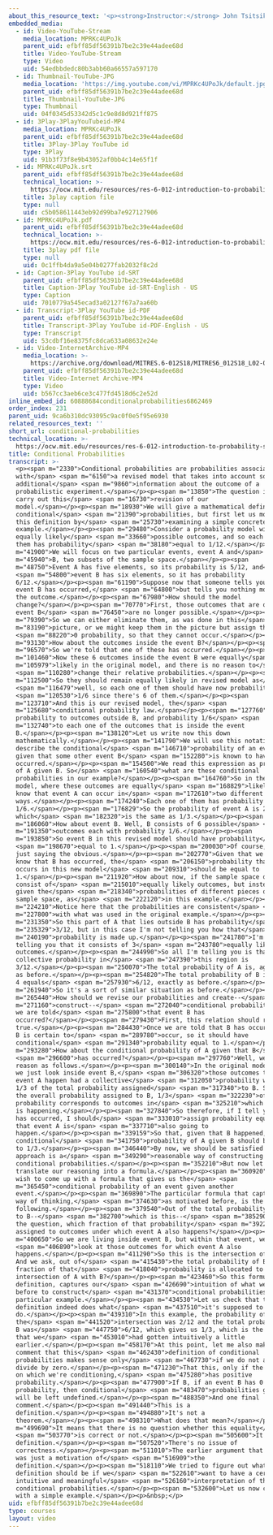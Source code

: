 ```yaml
---
about_this_resource_text: '<p><strong>Instructor:</strong> John Tsitsiklis</p>'
embedded_media:
  - id: Video-YouTube-Stream
    media_location: MPRKc4UPoJk
    parent_uid: efbff85df56391b7be2c39e44adee68d
    title: Video-YouTube-Stream
    type: Video
    uid: 54edbbdedc80b3abb60a66557a597170
  - id: Thumbnail-YouTube-JPG
    media_location: 'https://img.youtube.com/vi/MPRKc4UPoJk/default.jpg'
    parent_uid: efbff85df56391b7be2c39e44adee68d
    title: Thumbnail-YouTube-JPG
    type: Thumbnail
    uid: 04f0345d53342d5c1c9e8d8d921ff875
  - id: 3Play-3PlayYouTubeid-MP4
    media_location: MPRKc4UPoJk
    parent_uid: efbff85df56391b7be2c39e44adee68d
    title: 3Play-3Play YouTube id
    type: 3Play
    uid: 91b3f73f8e9b43052af0bb4c14e65f1f
  - id: MPRKc4UPoJk.srt
    parent_uid: efbff85df56391b7be2c39e44adee68d
    technical_location: >-
      https://ocw.mit.edu/resources/res-6-012-introduction-to-probability-spring-2018/part-i-the-fundamentals/conditional-probabilities/MPRKc4UPoJk.srt
    title: 3play caption file
    type: null
    uid: c5b058611443eb92d99ba7e927127906
  - id: MPRKc4UPoJk.pdf
    parent_uid: efbff85df56391b7be2c39e44adee68d
    technical_location: >-
      https://ocw.mit.edu/resources/res-6-012-introduction-to-probability-spring-2018/part-i-the-fundamentals/conditional-probabilities/MPRKc4UPoJk.pdf
    title: 3play pdf file
    type: null
    uid: 0c1ffb4da9a5e04b0277fab2032f8c2d
  - id: Caption-3Play YouTube id-SRT
    parent_uid: efbff85df56391b7be2c39e44adee68d
    title: Caption-3Play YouTube id-SRT-English - US
    type: Caption
    uid: 7010779a545ecad3a02127f67a7aa60b
  - id: Transcript-3Play YouTube id-PDF
    parent_uid: efbff85df56391b7be2c39e44adee68d
    title: Transcript-3Play YouTube id-PDF-English - US
    type: Transcript
    uid: 53cdbf16e8375fc8dca633a08632e24e
  - id: Video-InternetArchive-MP4
    media_location: >-
      https://archive.org/download/MITRES.6-012S18/MITRES6_012S18_L02-02_300k.mp4
    parent_uid: efbff85df56391b7be2c39e44adee68d
    title: Video-Internet Archive-MP4
    type: Video
    uid: b567cc3aeb6ce3c477fd4518d6c2e52d
inline_embed_id: 60888684conditionalprobabilities6862469
order_index: 231
parent_uid: 9ca6b310dc93095c9ac0f0e5f95e6930
related_resources_text: ''
short_url: conditional-probabilities
technical_location: >-
  https://ocw.mit.edu/resources/res-6-012-introduction-to-probability-spring-2018/part-i-the-fundamentals/conditional-probabilities
title: Conditional Probabilities
transcript: >-
  <p><span m="2330">Conditional probabilities are probabilities associated
  with</span> <span m="6150">a revised model that takes into account some
  additional</span> <span m="9860">information about the outcome of a
  probabilistic experiment.</span></p><p><span m="13850">The question is how to
  carry out this</span> <span m="16730">revision of our
  model.</span></p><p><span m="18930">We will give a mathematical definition of
  conditional</span> <span m="21390">probabilities, but first let us motivate
  this definition by</span> <span m="25730">examining a simple concrete
  example.</span></p><p><span m="29480">Consider a probability model with 12
  equally likely</span> <span m="33660">possible outcomes, and so each one of
  them has probability</span> <span m="38180">equal to 1/12.</span></p><p><span
  m="41900">We will focus on two particular events, event A and</span> <span
  m="45940">B, two subsets of the sample space.</span></p><p><span
  m="48750">Event A has five elements, so its probability is 5/12, and</span>
  <span m="54800">event B has six elements, so it has probability
  6/12.</span></p><p><span m="61190">Suppose now that someone tells you that
  event B has occurred,</span> <span m="64800">but tells you nothing more about
  the outcome.</span></p><p><span m="67980">How should the model
  change?</span></p><p><span m="70770">First, those outcomes that are outside
  event B</span> <span m="76450">are no longer possible.</span></p><p><span
  m="79390">So we can either eliminate them, as was done in this</span> <span
  m="83190">picture, or we might keep them in the picture but assign them</span>
  <span m="88220">0 probability, so that they cannot occur.</span></p><p><span
  m="93130">How about the outcomes inside the event B?</span></p><p><span
  m="96570">So we're told that one of these has occurred.</span></p><p><span
  m="101460">Now these 6 outcomes inside the event B were equally</span> <span
  m="105979">likely in the original model, and there is no reason to</span>
  <span m="110280">change their relative probabilities.</span></p><p><span
  m="112500">So they should remain equally likely in revised model as</span>
  <span m="116479">well, so each one of them should have now probability</span>
  <span m="120530">1/6 since there's 6 of them.</span></p><p><span
  m="123710">And this is our revised model, the</span> <span
  m="125680">conditional probability law.</span></p><p><span m="127760">0
  probability to outcomes outside B, and probability 1/6</span> <span
  m="132740">to each one of the outcomes that is inside the event
  B.</span></p><p><span m="138120">Let us write now this down
  mathematically.</span></p><p><span m="141790">We will use this notation to
  describe the conditional</span> <span m="146710">probability of an event A
  given that some other event B</span> <span m="152280">is known to have
  occurred.</span></p><p><span m="154500">We read this expression as probability
  of A given B. So</span> <span m="160540">what are these conditional
  probabilities in our example?</span></p><p><span m="164760">So in the new
  model, where these outcomes are equally</span> <span m="168829">likely, we
  know that event A can occur in</span> <span m="172610">two different
  ways.</span></p><p><span m="174240">Each one of them has probability
  1/6.</span></p><p><span m="176829">So the probability of event A is 2/6
  which</span> <span m="182320">is the same as 1/3.</span></p><p><span
  m="186060">How about event B. Well, B consists of 6 possible</span> <span
  m="191350">outcomes each with probability 1/6.</span></p><p><span
  m="193850">So event B in this revised model should have probability</span>
  <span m="198670">equal to 1.</span></p><p><span m="200030">Of course, this is
  just saying the obvious.</span></p><p><span m="202770">Given that we already
  know that B has occurred, the</span> <span m="206150">probability that B
  occurs in this new model</span> <span m="209310">should be equal to
  1.</span></p><p><span m="211920">How about now, if the sample space does not
  consist of</span> <span m="215010">equally likely outcomes, but instead we're
  given the</span> <span m="218340">probabilities of different pieces of the
  sample space, as</span> <span m="222120">in this example.</span></p><p><span
  m="224210">Notice here that the probabilities are consistent</span> <span
  m="227800">with what was used in the original example.</span></p><p><span
  m="231350">So this part of A that lies outside B has probability</span> <span
  m="235329">3/12, but in this case I'm not telling you how that</span> <span
  m="240190">probability is made up.</span></p><p><span m="241780">I'm not
  telling you that it consists of 3</span> <span m="243780">equally likely
  outcomes.</span></p><p><span m="244990">So all I'm telling you is that the
  collective probability in</span> <span m="247390">this region is
  3/12.</span></p><p><span m="250070">The total probability of A is, again, 5/12
  as before.</span></p><p><span m="254820">The total probability of B is 2 plus
  4 equals</span> <span m="257930">6/12, exactly as before.</span></p><p><span
  m="261940">So it's a sort of similar situation as before.</span></p><p><span
  m="265440">How should we revise our probabilities and create--</span> <span
  m="271160">construct--</span> <span m="272040">conditional probabilities once
  we are told</span> <span m="275800">that event B has
  occurred?</span></p><p><span m="279430">First, this relation should remain
  true.</span></p><p><span m="284430">Once we are told that B has occurred, then
  B is certain to</span> <span m="289780">occur, so it should have
  conditional</span> <span m="291340">probability equal to 1.</span></p><p><span
  m="293280">How about the conditional probability of A given that B</span>
  <span m="296600">has occurred?</span></p><p><span m="297760">Well, we can
  reason as follows.</span></p><p><span m="300140">In the original model, and if
  we just look inside event B,</span> <span m="306320">those outcomes that make
  event A happen had a collective</span> <span m="312050">probability which was
  1/3 of the total probability assigned</span> <span m="317340">to B. So out of
  the overall probability assigned to B, 1/3</span> <span m="322230">of that
  probability corresponds to outcomes in</span> <span m="325210">which event A
  is happening.</span></p><p><span m="327840">So therefore, if I tell you that B
  has occurred, I should</span> <span m="333010">assign probability equal to 1/3
  that event A is</span> <span m="337710">also going to
  happen.</span></p><p><span m="339159">So that, given that B happened, the
  conditional</span> <span m="341750">probability of A given B should be equal
  to 1/3.</span></p><p><span m="346440">By now, we should be satisfied that this
  approach is a</span> <span m="349290">reasonable way of constructing
  conditional probabilities.</span></p><p><span m="352210">But now let us
  translate our reasoning into a formula.</span></p><p><span m="360920">So we
  wish to come up with a formula that gives us the</span> <span
  m="365450">conditional probability of an event given another
  event.</span></p><p><span m="369890">The particular formula that captures our
  way of thinking,</span> <span m="374630">as motivated before, is the
  following.</span></p><p><span m="379540">Out of the total probability assigned
  to B--</span> <span m="382700">which is this--</span> <span m="385290">we ask
  the question, which fraction of that probability</span> <span m="392230">is
  assigned to outcomes under which event A also happens?</span></p><p><span
  m="400650">So we are living inside event B, but within that event, we</span>
  <span m="406890">look at those outcomes for which event A also
  happens.</span></p><p><span m="411290">So this is the intersection of A and B.
  And we ask, out of</span> <span m="415430">the total probability of B, what
  fraction of that</span> <span m="418040">probability is allocated to that
  intersection of A with B?</span></p><p><span m="423460">So this formula, this
  definition, captures our</span> <span m="426690">intuition of what we did
  before to construct</span> <span m="431370">conditional probabilities in our
  particular example.</span></p><p><span m="434530">Let us check that the
  definition indeed does what</span> <span m="437510">it's supposed to
  do.</span></p><p><span m="439310">In this example, the probability of
  the</span> <span m="441520">intersection was 2/12 and the total probability of
  B was</span> <span m="447750">6/12, which gives us 1/3, which is the answer
  that we</span> <span m="453010">had gotten intuitively a little
  earlier.</span></p><p><span m="458170">At this point, let me also make a
  comment that this</span> <span m="462430">definition of conditional
  probabilities makes sense only</span> <span m="467730">if we do not attempt to
  divide by zero.</span></p><p><span m="471230">That this, only if the event B
  on which we're conditioning,</span> <span m="475280">has positive
  probability.</span></p><p><span m="477900">If B, if an event B has 0
  probability, then conditional</span> <span m="483470">probabilities given B
  will be left undefined.</span></p><p><span m="488350">And one final
  comment.</span></p><p><span m="491440">This is a
  definition.</span></p><p><span m="494880">It's not a
  theorem.</span></p><p><span m="498310">What does that mean?</span></p><p><span
  m="499690">It means that there is no question whether this equality</span>
  <span m="503770">is correct or not.</span></p><p><span m="505600">It's just a
  definition.</span></p><p><span m="507520">There's no issue of
  correctness.</span></p><p><span m="511010">The earlier argument that we gave
  was just a motivation of</span> <span m="516909">the
  definition.</span></p><p><span m="518110">We tried to figure out what the
  definition should be if we</span> <span m="522610">want to have a certain
  intuitive and meaningful</span> <span m="526160">interpretation of the
  conditional probabilities.</span></p><p><span m="532600">Let us now continue
  with a simple example.</span></p><p>&nbsp;</p>
uid: efbff85df56391b7be2c39e44adee68d
type: courses
layout: video
---
```

